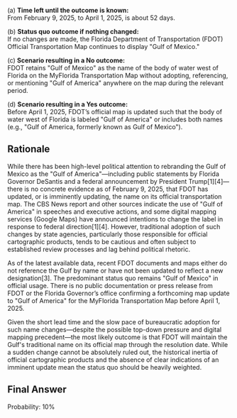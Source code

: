 (a) **Time left until the outcome is known:**  
From February 9, 2025, to April 1, 2025, is about 52 days.

(b) **Status quo outcome if nothing changed:**  
If no changes are made, the Florida Department of Transportation (FDOT) Official Transportation Map continues to display "Gulf of Mexico."

(c) **Scenario resulting in a No outcome:**  
FDOT retains "Gulf of Mexico" as the name of the body of water west of Florida on the MyFlorida Transportation Map without adopting, referencing, or mentioning "Gulf of America" anywhere on the map during the relevant period.

(d) **Scenario resulting in a Yes outcome:**  
Before April 1, 2025, FDOT’s official map is updated such that the body of water west of Florida is labeled "Gulf of America" or includes both names (e.g., "Gulf of America, formerly known as Gulf of Mexico").

## Rationale

While there has been high-level political attention to rebranding the Gulf of Mexico as the "Gulf of America"—including public statements by Florida Governor DeSantis and a federal announcement by President Trump[1][4]—there is no concrete evidence as of February 9, 2025, that FDOT has updated, or is imminently updating, the name on its official transportation map. The CBS News report and other sources indicate the use of "Gulf of America" in speeches and executive actions, and some digital mapping services (Google Maps) have announced intentions to change the label in response to federal direction[1][4]. However, traditional adoption of such changes by state agencies, particularly those responsible for official cartographic products, tends to be cautious and often subject to established review processes and lag behind political rhetoric.

As of the latest available data, recent FDOT documents and maps either do not reference the Gulf by name or have not been updated to reflect a new designation[3]. The predominant status quo remains "Gulf of Mexico" in official usage. There is no public documentation or press release from FDOT or the Florida Governor’s office confirming a forthcoming map update to "Gulf of America" for the MyFlorida Transportation Map before April 1, 2025.

Given the short lead time and the slow pace of bureaucratic adoption for such name changes—despite the possible top-down pressure and digital mapping precedent—the most likely outcome is that FDOT will maintain the Gulf's traditional name on its official map through the resolution date. While a sudden change cannot be absolutely ruled out, the historical inertia of official cartographic products and the absence of clear indications of an imminent update mean the status quo should be heavily weighted.

## Final Answer

Probability: 10%